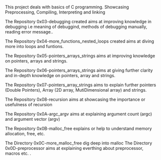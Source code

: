 This project deals with basics of C programming. Showcasing Preprocessing, Compiling, Interpreting and linking

The Repository 0x03-debugging created aims at improving knowledge in debugging i.e meaning of debuggind, methods of debugging manually, reading error message..

The Repository 0x04-more_functions_nested_loops created aims at diving more into loops and funtions.

The Repository 0x05-pointers_arrays_strings aims at improving knowledge on pointers, arrays and strings.

The Repository 0x06-pointers_arrays_strings aims at giving further clarity and in-depth knowledge on pointers, array and strings.

The Repository 0x07-pointers_array_strings aims to explain further pointers (Double Pointers), Array (2D array, MutiDimensional array) and strings.

The Repository 0x08-recursion aims at showcasing the importance or usefulness of recursion

The Repository 0x0A-argc_argv aims at explaining argument count (argc) and argument vector (argv)

The Repository 0x0B-malloc_free explains or help to understand memory allocation, free, etc.

The Directory 0x0C-more_malloc_free dig deep into malloc
The Directory 0x0D-preprocessor aims at explaining everthing about preprocessor, macros etc.
.
